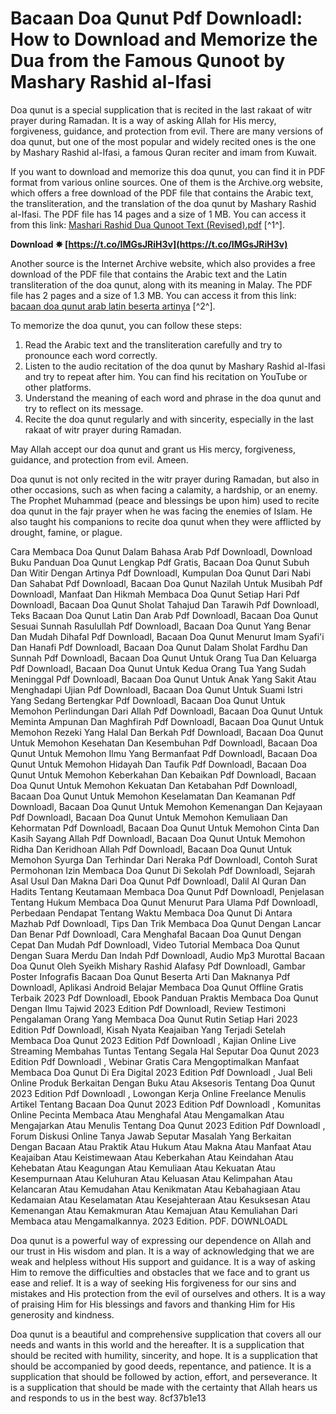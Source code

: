 # Bacaan Doa Qunut Pdf Downloadl: How to Download and Memorize the Dua from the Famous Qunoot by Mashary Rashid al-Ifasi
 
Doa qunut is a special supplication that is recited in the last rakaat of witr prayer during Ramadan. It is a way of asking Allah for His mercy, forgiveness, guidance, and protection from evil. There are many versions of doa qunut, but one of the most popular and widely recited ones is the one by Mashary Rashid al-Ifasi, a famous Quran reciter and imam from Kuwait.
 
If you want to download and memorize this doa qunut, you can find it in PDF format from various online sources. One of them is the Archive.org website, which offers a free download of the PDF file that contains the Arabic text, the transliteration, and the translation of the doa qunut by Mashary Rashid al-Ifasi. The PDF file has 14 pages and a size of 1 MB. You can access it from this link: [Mashari Rashid Dua Qunoot Text (Revised).pdf](https://archive.org/details/MashariRashidDuaQunootTextrevised.pdf_62) [^1^].
 
**Download ✸ [https://t.co/IMGsJRiH3v](https://t.co/IMGsJRiH3v)**


 
Another source is the Internet Archive website, which also provides a free download of the PDF file that contains the Arabic text and the Latin transliteration of the doa qunut, along with its meaning in Malay. The PDF file has 2 pages and a size of 1.3 MB. You can access it from this link: [bacaan doa qunut arab latin beserta artinya](https://archive.org/details/BacaanDoaQunutArabLatinBesertaArtinya) [^2^].
 
To memorize the doa qunut, you can follow these steps:
 
1. Read the Arabic text and the transliteration carefully and try to pronounce each word correctly.
2. Listen to the audio recitation of the doa qunut by Mashary Rashid al-Ifasi and try to repeat after him. You can find his recitation on YouTube or other platforms.
3. Understand the meaning of each word and phrase in the doa qunut and try to reflect on its message.
4. Recite the doa qunut regularly and with sincerity, especially in the last rakaat of witr prayer during Ramadan.

May Allah accept our doa qunut and grant us His mercy, forgiveness, guidance, and protection from evil. Ameen.
  
Doa qunut is not only recited in the witr prayer during Ramadan, but also in other occasions, such as when facing a calamity, a hardship, or an enemy. The Prophet Muhammad (peace and blessings be upon him) used to recite doa qunut in the fajr prayer when he was facing the enemies of Islam. He also taught his companions to recite doa qunut when they were afflicted by drought, famine, or plague.
 
Cara Membaca Doa Qunut Dalam Bahasa Arab Pdf Downloadl,  Download Buku Panduan Doa Qunut Lengkap Pdf Gratis,  Bacaan Doa Qunut Subuh Dan Witir Dengan Artinya Pdf Downloadl,  Kumpulan Doa Qunut Dari Nabi Dan Sahabat Pdf Downloadl,  Bacaan Doa Qunut Nazilah Untuk Musibah Pdf Downloadl,  Manfaat Dan Hikmah Membaca Doa Qunut Setiap Hari Pdf Downloadl,  Bacaan Doa Qunut Sholat Tahajud Dan Tarawih Pdf Downloadl,  Teks Bacaan Doa Qunut Latin Dan Arab Pdf Downloadl,  Bacaan Doa Qunut Sesuai Sunnah Rasulullah Pdf Downloadl,  Bacaan Doa Qunut Yang Benar Dan Mudah Dihafal Pdf Downloadl,  Bacaan Doa Qunut Menurut Imam Syafi'i Dan Hanafi Pdf Downloadl,  Bacaan Doa Qunut Dalam Sholat Fardhu Dan Sunnah Pdf Downloadl,  Bacaan Doa Qunut Untuk Orang Tua Dan Keluarga Pdf Downloadl,  Bacaan Doa Qunut Untuk Kedua Orang Tua Yang Sudah Meninggal Pdf Downloadl,  Bacaan Doa Qunut Untuk Anak Yang Sakit Atau Menghadapi Ujian Pdf Downloadl,  Bacaan Doa Qunut Untuk Suami Istri Yang Sedang Bertengkar Pdf Downloadl,  Bacaan Doa Qunut Untuk Memohon Perlindungan Dari Allah Pdf Downloadl,  Bacaan Doa Qunut Untuk Meminta Ampunan Dan Maghfirah Pdf Downloadl,  Bacaan Doa Qunut Untuk Memohon Rezeki Yang Halal Dan Berkah Pdf Downloadl,  Bacaan Doa Qunut Untuk Memohon Kesehatan Dan Kesembuhan Pdf Downloadl,  Bacaan Doa Qunut Untuk Memohon Ilmu Yang Bermanfaat Pdf Downloadl,  Bacaan Doa Qunut Untuk Memohon Hidayah Dan Taufik Pdf Downloadl,  Bacaan Doa Qunut Untuk Memohon Keberkahan Dan Kebaikan Pdf Downloadl,  Bacaan Doa Qunut Untuk Memohon Kekuatan Dan Ketabahan Pdf Downloadl,  Bacaan Doa Qunut Untuk Memohon Keselamatan Dan Keamanan Pdf Downloadl,  Bacaan Doa Qunut Untuk Memohon Kemenangan Dan Kejayaan Pdf Downloadl,  Bacaan Doa Qunut Untuk Memohon Kemuliaan Dan Kehormatan Pdf Downloadl,  Bacaan Doa Qunut Untuk Memohon Cinta Dan Kasih Sayang Allah Pdf Downloadl,  Bacaan Doa Qunut Untuk Memohon Ridha Dan Keridhoan Allah Pdf Downloadl,  Bacaan Doa Qunut Untuk Memohon Syurga Dan Terhindar Dari Neraka Pdf Downloadl,  Contoh Surat Permohonan Izin Membaca Doa Qunut Di Sekolah Pdf Downloadl,  Sejarah Asal Usul Dan Makna Dari Doa Qunut Pdf Downloadl,  Dalil Al Quran Dan Hadits Tentang Keutamaan Membaca Doa Qunut Pdf Downloadl,  Penjelasan Tentang Hukum Membaca Doa Qunut Menurut Para Ulama Pdf Downloadl,  Perbedaan Pendapat Tentang Waktu Membaca Doa Qunut Di Antara Mazhab Pdf Downloadl,  Tips Dan Trik Membaca Doa Qunut Dengan Lancar Dan Benar Pdf Downloadl,  Cara Menghafal Bacaan Doa Qunut Dengan Cepat Dan Mudah Pdf Downloadl,  Video Tutorial Membaca Doa Qunut Dengan Suara Merdu Dan Indah Pdf Downloadl,  Audio Mp3 Murottal Bacaan Doa Qunut Oleh Syeikh Mishary Rashid Alafasy Pdf Downloadl,  Gambar Poster Infografis Bacaan Doa Qunut Beserta Arti Dan Maknanya Pdf Downloadl,  Aplikasi Android Belajar Membaca Doa Qunut Offline Gratis Terbaik 2023 Pdf Downloadl,  Ebook Panduan Praktis Membaca Doa Qunut Dengan Ilmu Tajwid 2023 Edition Pdf Downloadl,  Review Testimoni Pengalaman Orang Yang Membaca Doa Qunut Rutin Setiap Hari 2023 Edition Pdf Downloadl,  Kisah Nyata Keajaiban Yang Terjadi Setelah Membaca Doa Qunut 2023 Edition Pdf Downloadl ,  Kajian Online Live Streaming Membahas Tuntas Tentang Segala Hal Seputar Doa Qunut 2023 Edition Pdf Downloadl ,  Webinar Gratis Cara Mengoptimalkan Manfaat Membaca Doa Qunut Di Era Digital 2023 Edition Pdf Downloadl ,  Jual Beli Online Produk Berkaitan Dengan Buku Atau Aksesoris Tentang Doa Qunut 2023 Edition Pdf Downloadl ,  Lowongan Kerja Online Freelance Menulis Artikel Tentang Bacaan Doa Qunut 2023 Edition Pdf Downloadl ,  Komunitas Online Pecinta Membaca Atau Menghafal Atau Mengamalkan Atau Mengajarkan Atau Menulis Tentang Doa Qunut 2023 Edition Pdf Downloadl ,  Forum Diskusi Online Tanya Jawab Seputar Masalah Yang Berkaitan Dengan Bacaan Atau Praktik Atau Hukum Atau Makna Atau Manfaat Atau Keajaiban Atau Keistimewaan Atau Keberkahan Atau Keindahan Atau Kehebatan Atau Keagungan Atau Kemuliaan Atau Kekuatan Atau Kesempurnaan Atau Keluhuran Atau Keluasan Atau Kelimpahan Atau Kelancaran Atau Kemudahan Atau Kenikmatan Atau Kebahagiaan Atau Kedamaian Atau Keselamatan Atau Kesejahteraan Atau Kesuksesan Atau Kemenangan Atau Kemakmuran Atau Kemajuan Atau Kemuliahan Dari Membaca atau Mengamalkannya. 2023 Edition. PDF. DOWNLOADL
 
Doa qunut is a powerful way of expressing our dependence on Allah and our trust in His wisdom and plan. It is a way of acknowledging that we are weak and helpless without His support and guidance. It is a way of asking Him to remove the difficulties and obstacles that we face and to grant us ease and relief. It is a way of seeking His forgiveness for our sins and mistakes and His protection from the evil of ourselves and others. It is a way of praising Him for His blessings and favors and thanking Him for His generosity and kindness.
 
Doa qunut is a beautiful and comprehensive supplication that covers all our needs and wants in this world and the hereafter. It is a supplication that should be recited with humility, sincerity, and hope. It is a supplication that should be accompanied by good deeds, repentance, and patience. It is a supplication that should be followed by action, effort, and perseverance. It is a supplication that should be made with the certainty that Allah hears us and responds to us in the best way.
 8cf37b1e13
 
